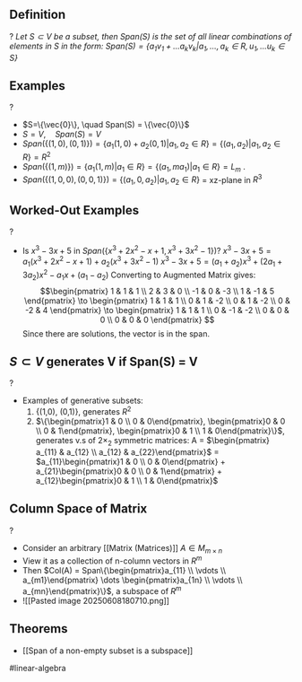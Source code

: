 ## Definition
?
*Let $S \subset V$ be a subset, then Span(S) is the set of all linear combinations of elements in S in the form:
$Span(S) = \{a_{1}v_{1}+\dots a_{k}v_{k}|a_{1},\dots,a_{k} \in R, u_{1},\dots u_{k} \in S\}$*

## Examples
?
- $S=\{\vec{0}\}, \quad Span(S) = \{\vec{0}\}$
- $S=V, \quad Span(S) = V$
- $Span(\{(1,0),(0,1)\}) = \{a_{1}(1,0)+a_{2}(0,1)|a_{1},a_{2} \in R\} = \{(a_{1},a_{2})|a_{1},a_{2} \in R\} = R^2$
- $Span(\{(1,m)\}) = \{a_{1}(1,m)|a_{1} \in R\} = \{(a_{1},ma_{1})|a_{1} \in R\} = L_{m}$
.
- $Span(\{(1,0,0),(0,0,1)\})=\{(a_{1},0,a_{2})|a_{1},a_{2} \in R\}$
	= xz-plane in $R^3$

## Worked-Out Examples
?
- Is $x^3-3x+5$ in $Span(\{x^3+2x^2-x+1, x^3+3x^2-1\})?$
	$x^3-3x+5=a_{1}(x^3+2x^2-x+1)+a_{2}(x^3+3x^2-1)$
	$x^3-3x+5=(a_{1}+a_{2})x^3+(2a_{1}+3a_{2})x^2-a_{1}x+(a_{1}-a_{2})$
	Converting to Augmented Matrix gives:
	$$\begin{pmatrix}
	1 & 1 & 1 \\
	2 & 3 & 0 \\
	-1 & 0 & -3 \\
    1 & -1 & 5
	\end{pmatrix}
	\to
	\begin{pmatrix}
	1 & 1 & 1 \\
	0 & 1 & -2 \\
	0 & 1 & -2 \\
    0 & -2 & 4
	\end{pmatrix}
	\to
	\begin{pmatrix}
	1 & 1 & 1 \\
	0 & -1 & -2 \\
	0 & 0 & 0 \\
    0 & 0 & 0
	\end{pmatrix}
$$
	Since there are solutions, the vector is in the span.

## $S \subset V$ generates V if Span(S) = V
?
- Examples of generative subsets:
	1. {(1,0), (0,1)}, generates $R^2$
	2. $\{\begin{pmatrix}1 & 0 \\ 0 & 0\end{pmatrix}, \begin{pmatrix}0 & 0 \\ 0 & 1\end{pmatrix}, \begin{pmatrix}0 & 1 \\ 1 & 0\end{pmatrix}\}$, generates v.s of $2\times_{2}$ symmetric matrices:
    A = $\begin{pmatrix} a_{11} & a_{12} \\ a_{12} & a_{22}\end{pmatrix}$ = $a_{11}\begin{pmatrix}1 & 0 \\ 0 & 0\end{pmatrix} + a_{21}\begin{pmatrix}0 & 0 \\ 0 & 1\end{pmatrix} + a_{12}\begin{pmatrix}0 & 1 \\ 1 & 0\end{pmatrix}$

## Column Space of Matrix
?
- Consider an arbitrary [[Matrix (Matrices)]] $A \in M_{m\times n}$
- View it as a collection of n-column vectors in $R^m$
- Then $Col(A) = Span\{\begin{pmatrix}a_{11} \\ \vdots  \\ a_{m1}\end{pmatrix} \dots \begin{pmatrix}a_{1n}  \\ \vdots  \\ a_{mn}\end{pmatrix}\}$, a subspace of $R^m$
- ![[Pasted image 20250608180710.png]]

## Theorems
- [[Span of a non-empty subset is a subspace]]


#linear-algebra